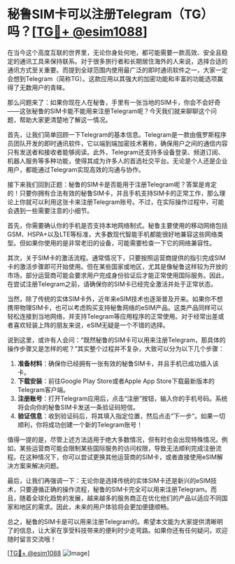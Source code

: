 # 秘鲁SIM卡可以注册Telegram（TG）吗？[[TG💪+ @esim1088](https://t.me/s/esim1088)]

在当今这个高度互联的世界里，无论你身处何地，都可能需要一款高效、安全且稳定的通讯工具来保持联系。对于很多旅行者和长期居住海外的人来说，选择合适的通讯方式至关重要。而提到全球范围内使用最广泛的即时通讯软件之一，大家一定会想到Telegram（简称TG）。这款应用以其强大的加密功能和丰富的功能选项赢得了无数用户的青睐。

那么问题来了：如果你现在人在秘鲁，手里有一张当地的SIM卡，你会不会好奇——这张秘鲁的SIM卡能不能用来注册Telegram呢？今天我们就来聊聊这个问题，帮助大家更清楚地了解这一情况。

首先，让我们简单回顾一下Telegram的基本信息。Telegram是一款由俄罗斯程序员团队开发的即时通讯软件，它以端到端加密技术著称，确保用户之间的通信内容只有发送者和接收者能够阅读。此外，Telegram还支持多设备登录、频道订阅、机器人服务等多种功能，使得其成为许多人的首选社交平台。无论是个人还是企业用户，都能通过Telegram实现高效的沟通与协作。

接下来我们回到正题：秘鲁的SIM卡是否能用于注册Telegram呢？答案是肯定的！只要你拥有合法有效的秘鲁SIM卡，并且手机支持SIM卡的正常工作，那么理论上你就可以利用这张卡来注册Telegram账号。不过，在实际操作过程中，可能会遇到一些需要注意的小细节。

首先，你需要确认你的手机是否支持本地网络制式。秘鲁主要使用的移动网络包括GSM、HSPA+以及LTE等标准，大多数现代智能手机都能很好地兼容这些网络类型。但如果你使用的是非常老旧的设备，可能需要检查一下它的网络兼容性。

其次，关于SIM卡的激活流程。通常情况下，只要按照运营商提供的指引完成SIM卡的激活步骤即可开始使用。但在某些国家或地区，尤其是像秘鲁这样较为开放的市场，部分运营商可能会要求用户完成身份验证后才能正常使用国际服务。因此，在尝试注册Telegram之前，请确保你的SIM卡已经完全激活并处于正常状态。

当然，除了传统的实体SIM卡外，近年来eSIM技术也逐渐普及开来。如果你不想携带物理SIM卡，也可以考虑购买支持秘鲁网络的eSIM产品。这类产品同样可以轻松连接到当地网络，并支持Telegram等应用程序的正常使用。对于经常出差或者喜欢轻装上阵的朋友来说，eSIM无疑是一个不错的选择。

说到这里，或许有人会问：“既然秘鲁的SIM卡可以用来注册Telegram，那具体的操作步骤又是怎样的呢？”其实整个过程并不复杂，大致可以分为以下几个步骤：

1. **准备材料**：确保你已经拥有一张有效的秘鲁SIM卡，并且手机已成功插入该卡。
2. **下载安装**：前往Google Play Store或者Apple App Store下载最新版本的Telegram客户端。
3. **注册账号**：打开Telegram应用后，点击“注册”按钮，输入你的手机号码。系统将会向你的秘鲁SIM卡发送一条验证码短信。
4. **验证信息**：收到验证码后，将其填入指定位置，然后点击“下一步”。如果一切顺利，你将成功创建一个新的Telegram账号！

值得一提的是，尽管上述方法适用于绝大多数情况，但有时也会出现特殊情况。例如，某些运营商可能会限制某些国际服务的访问权限，导致无法顺利完成注册流程。在这种情况下，你可以尝试更换其他运营商的SIM卡，或者直接使用eSIM解决方案来解决问题。

最后，让我们再强调一下：无论你是选择传统的实体SIM卡还是新兴的eSIM技术，只要遵循正确的操作流程，秘鲁的SIM卡完全可以用来注册Telegram。而且，随着全球化趋势的发展，越来越多的服务商正在优化他们的产品以适应不同国家和地区的需求。因此，未来的用户体验将会更加便捷顺畅。

总之，秘鲁的SIM卡是可以用来注册Telegram的。希望本文能为大家提供清晰明了的信息，让大家在享受科技带来的便利时少走弯路。如果你还有任何疑问，欢迎随时留言交流哦！

[[TG💪+ @esim1088](https://t.me/s/esim1088) ![Image](https://i.postimg.cc/4NQfJmqS/Snipaste-2025-05-13-00-14-12.png)]